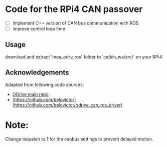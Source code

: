 # Code for the RPi4 CAN passover

- [ ] Implement C++ version of CAN bus communication with ROS
- [ ] Improve control loop time

## Usage

download and extract 'moa_odrv_ros' folder to 'catkin_ws/src/' on your RPi4

## Acknowledgements

Adapted from following code sources:

- [ODrive main repo](https://github.com/neomanic/odrive_ros)
- [https://github.com/belovictor](https://github.com/belovictor/odrive_can_ros_driver)

# Note:

Change txquelen to 1 for the canbus settings to prevent delayed motion.

#

